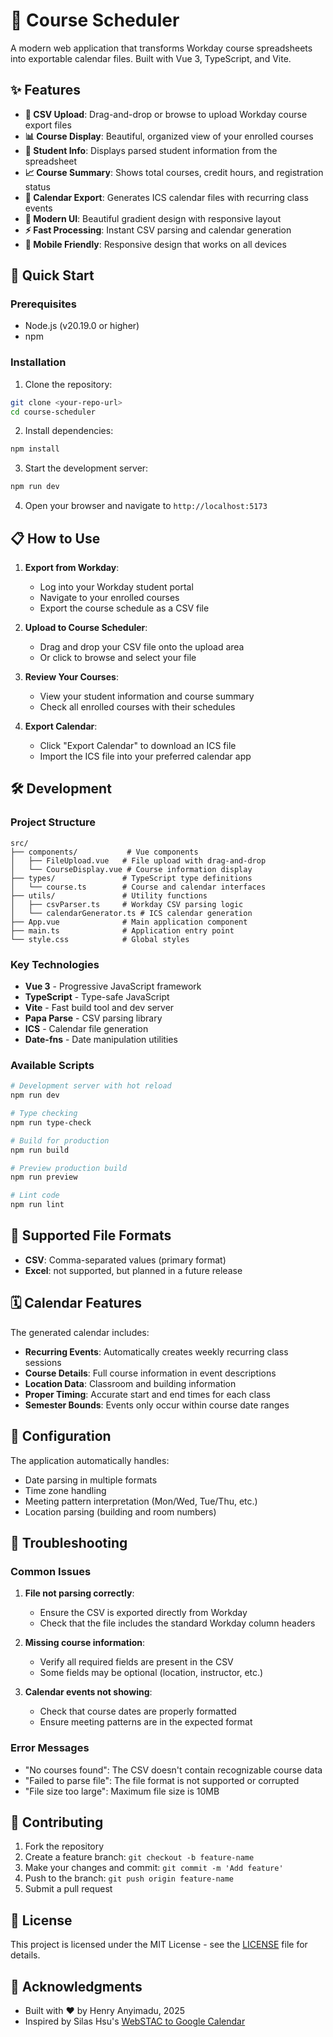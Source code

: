 # 📅 Course Scheduler

A modern web application that transforms Workday course spreadsheets into exportable calendar files. Built with Vue 3, TypeScript, and Vite.

## ✨ Features

- **📄 CSV Upload**: Drag-and-drop or browse to upload Workday course export files
- **📊 Course Display**: Beautiful, organized view of your enrolled courses
- **👤 Student Info**: Displays parsed student information from the spreadsheet
- **📈 Course Summary**: Shows total courses, credit hours, and registration status
- **📅 Calendar Export**: Generates ICS calendar files with recurring class events
- **🎨 Modern UI**: Beautiful gradient design with responsive layout
- **⚡ Fast Processing**: Instant CSV parsing and calendar generation
- **📱 Mobile Friendly**: Responsive design that works on all devices

## 🚀 Quick Start

### Prerequisites

- Node.js (v20.19.0 or higher)
- npm

### Installation

1. Clone the repository:
```bash
git clone <your-repo-url>
cd course-scheduler
```

2. Install dependencies:
```bash
npm install
```

3. Start the development server:
```bash
npm run dev
```

4. Open your browser and navigate to `http://localhost:5173`

## 📋 How to Use

1. **Export from Workday**: 
   - Log into your Workday student portal
   - Navigate to your enrolled courses
   - Export the course schedule as a CSV file

2. **Upload to Course Scheduler**:
   - Drag and drop your CSV file onto the upload area
   - Or click to browse and select your file

3. **Review Your Courses**:
   - View your student information and course summary
   - Check all enrolled courses with their schedules

4. **Export Calendar**:
   - Click "Export Calendar" to download an ICS file
   - Import the ICS file into your preferred calendar app

## 🛠️ Development

### Project Structure

```
src/
├── components/           # Vue components
│   ├── FileUpload.vue   # File upload with drag-and-drop
│   └── CourseDisplay.vue # Course information display
├── types/               # TypeScript type definitions
│   └── course.ts        # Course and calendar interfaces
├── utils/               # Utility functions
│   ├── csvParser.ts     # Workday CSV parsing logic
│   └── calendarGenerator.ts # ICS calendar generation
├── App.vue              # Main application component
├── main.ts              # Application entry point
└── style.css            # Global styles
```

### Key Technologies

- **Vue 3** - Progressive JavaScript framework
- **TypeScript** - Type-safe JavaScript
- **Vite** - Fast build tool and dev server
- **Papa Parse** - CSV parsing library
- **ICS** - Calendar file generation
- **Date-fns** - Date manipulation utilities

### Available Scripts

```bash
# Development server with hot reload
npm run dev

# Type checking
npm run type-check

# Build for production
npm run build

# Preview production build
npm run preview

# Lint code
npm run lint
```

## 📝 Supported File Formats

- **CSV**: Comma-separated values (primary format)
- **Excel**: not supported, but planned in a future release

## 🗓️ Calendar Features

The generated calendar includes:

- **Recurring Events**: Automatically creates weekly recurring class sessions
- **Course Details**: Full course information in event descriptions
- **Location Data**: Classroom and building information
- **Proper Timing**: Accurate start and end times for each class
- **Semester Bounds**: Events only occur within course date ranges

## 🔧 Configuration

The application automatically handles:
- Date parsing in multiple formats
- Time zone handling
- Meeting pattern interpretation (Mon/Wed, Tue/Thu, etc.)
- Location parsing (building and room numbers)

## 🐛 Troubleshooting

### Common Issues

1. **File not parsing correctly**:
   - Ensure the CSV is exported directly from Workday
   - Check that the file includes the standard Workday column headers

2. **Missing course information**:
   - Verify all required fields are present in the CSV
   - Some fields may be optional (location, instructor, etc.)

3. **Calendar events not showing**:
   - Check that course dates are properly formatted
   - Ensure meeting patterns are in the expected format

### Error Messages

- "No courses found": The CSV doesn't contain recognizable course data
- "Failed to parse file": The file format is not supported or corrupted
- "File size too large": Maximum file size is 10MB

## 🤝 Contributing

1. Fork the repository
2. Create a feature branch: `git checkout -b feature-name`
3. Make your changes and commit: `git commit -m 'Add feature'`
4. Push to the branch: `git push origin feature-name`
5. Submit a pull request

## 📄 License

This project is licensed under the MIT License - see the [LICENSE](LICENSE) file for details.

## 🙏 Acknowledgments

- Built with ❤️ by Henry Anyimadu, 2025
- Inspired by Silas Hsu's [WebSTAC to Google Calendar](https://github.com/smhsu/webstacToCal)